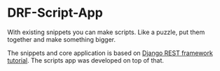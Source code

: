 # DRF-Script-App

With existing snippets you can make scripts. Like a puzzle, put them together
and make something bigger.

The snippets and core application is based on [Django REST framework tutorial][tut].
The scripts app was developed on top of that.

[tut]: http://www.django-rest-framework.org/tutorial/1-serialization
